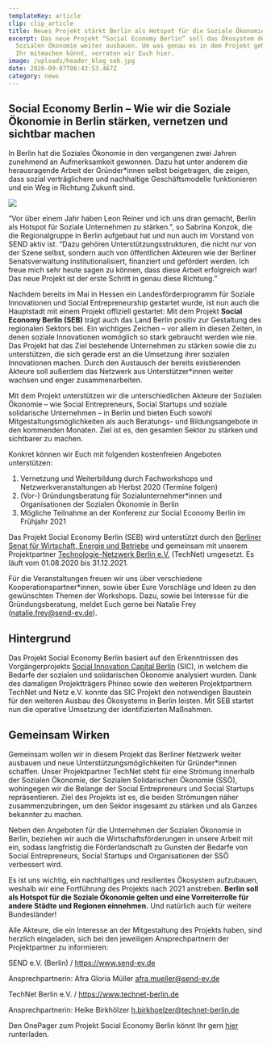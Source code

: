 ```yaml
---
templateKey: article
clip: clip_article
title: Neues Projekt stärkt Berlin als Hotspot für die Soziale Ökonomie!
excerpt: Das neue Projekt “Social Economy Berlin” soll das Ökosystem der
  Sozialen Ökonomie weiter ausbauen. Um was genau es in dem Projekt geht und wie
  Ihr mitmachen könnt, verraten wir Euch hier.
image: /uploads/header_blog_seb.jpg
date: 2020-09-07T06:43:53.467Z
category: news
---
```

## Social Economy Berlin – Wie wir die Soziale Ökonomie in Berlin stärken, vernetzen und sichtbar machen

In Berlin hat die Soziales Ökonomie in den vergangenen zwei Jahren zunehmend an Aufmerksamkeit gewonnen. Dazu hat unter anderem die herausragende Arbeit der Gründer*innen selbst beigetragen, die zeigen, dass sozial verträglichere und nachhaltige Geschäftsmodelle funktionieren und ein Weg in Richtung Zukunft sind.

![](/uploads/img_7556.jpg)

“Vor über einem Jahr haben Leon Reiner und ich uns dran gemacht, Berlin als Hotspot für Soziale Unternehmen zu stärken.”, so Sabrina Konzok, die die Regionalgruppe in Berlin aufgebaut hat und nun auch im Vorstand von SEND aktiv ist. “Dazu gehören Unterstützungsstrukturen, die nicht nur von der Szene selbst, sondern auch von öffentlichen Akteuren wie der Berliner Senatsverwaltung institutionalisiert, finanziert und gefördert werden. Ich freue mich sehr heute sagen zu können, dass diese Arbeit erfolgreich war! Das neue Projekt ist der erste Schritt in genau diese Richtung.”

Nachdem bereits im Mai in Hessen ein Landesförderprogramm für Soziale Innovationen und Social Entrepreneurship gestartet wurde, ist nun auch die Hauptstadt mit einem Projekt offiziell gestartet: Mit dem Projekt **Social Economy Berlin (SEB)** trägt auch das Land Berlin positiv zur Gestaltung des regionalen Sektors bei. Ein wichtiges Zeichen – vor allem in diesen Zeiten, in denen soziale Innovationen womöglich so stark gebraucht werden wie nie. Das Projekt hat das Ziel bestehende Unternehmen zu stärken sowie die zu unterstützen, die sich gerade erst an die Umsetzung ihrer sozialen Innovationen machen. Durch den Austausch der bereits existierenden Akteure soll außerdem das Netzwerk aus Unterstützer*innen weiter wachsen und enger zusammenarbeiten.

Mit dem Projekt unterstützen wir die unterschiedlichen Akteure der Sozialen Ökonomie – wie Social Entrepreneurs, Social Startups und soziale solidarische Unternehmen – in Berlin und bieten Euch sowohl Mitgestaltungsmöglichkeiten als auch Beratungs- und Bildungsangebote in den kommenden Monaten. Ziel ist es, den gesamten Sektor zu stärken und sichtbarer zu machen.

Konkret können wir Euch mit folgenden kostenfreien Angeboten unterstützen:

1. Vernetzung und Weiterbildung durch Fachworkshops und Netzwerkveranstaltungen ab Herbst 2020 (Termine folgen)
2. (Vor-) Gründungsberatung für Sozialunternehmer*innen und Organisationen der Sozialen Ökonomie in Berlin
3. Mögliche Teilnahme an der Konferenz zur Social Economy Berlin im Frühjahr 2021

Das Projekt Social Economy Berlin (SEB) wird unterstützt durch den [Berliner Senat für Wirtschaft, Energie und Betriebe](https://www.berlin.de/sen/wirtschaft/) und gemeinsam mit unserem Projektpartner [Technologie-Netzwerk Berlin e.V.](https://www.technet-berlin.de) (TechNet) umgesetzt. Es läuft vom 01.08.2020 bis 31.12.2021.

Für die Veranstaltungen freuen wir uns über verschiedene Kooperationspartner*innen, sowie über Eure Vorschläge und Ideen zu den gewünschten Themen der Workshops. Dazu, sowie bei Interesse für die Gründungsberatung, meldet Euch gerne bei Natalie Frey ([natalie.frey@send-ev.de](natalie.frey@send-ev.de)).

## Hintergrund

Das Projekt Social Economy Berlin basiert auf den Erkenntnissen des Vorgängerprojekts [Social Innovation Capital Berlin](https://www.send-ev.de/2019-09-17_social-innovation-capital-berlin) (SIC), in welchem die Bedarfe der sozialen und solidarischen Ökonomie analysiert wurden. Dank des damaligen Projektträgers Phineo sowie den weiteren Projektpartnern TechNet und Netz e.V. konnte das SIC Projekt den notwendigen Baustein für den weiteren Ausbau des Ökosystems in Berlin leisten. Mit SEB startet nun die operative Umsetzung der identifizierten Maßnahmen.

## Gemeinsam Wirken

Gemeinsam wollen wir in diesem Projekt das Berliner Netzwerk weiter ausbauen und neue Unterstützungsmöglichkeiten für Gründer*innen schaffen. Unser Projektpartner TechNet steht für eine Strömung innerhalb der Sozialen Ökonomie, der Sozialen Solidarischen Ökonomie (SSÖ), wohingegen wir die Belange der Social Entrepreneurs und Social Startups repräsentieren. Ziel des Projekts ist es, die beiden Strömungen näher zusammenzubringen, um den Sektor insgesamt zu stärken und als Ganzes bekannter zu machen.

Neben den Angeboten für die Unternehmen der Sozialen Ökonomie in Berlin, beziehen wir auch die Wirtschaftsförderungen in unsere Arbeit mit ein, sodass langfristig die Förderlandschaft zu Gunsten der Bedarfe von Social Entrepreneurs, Social Startups und Organisationen der SSÖ verbessert wird.

Es ist uns wichtig, ein nachhaltiges und resilientes Ökosystem aufzubauen, weshalb wir eine Fortführung des Projekts nach 2021 anstreben. **Berlin soll als Hotspot für die Soziale Ökonomie gelten und eine Vorreiterrolle für andere Städte und Regionen einnehmen.** Und natürlich auch für weitere Bundesländer!

Alle Akteure, die ein Interesse an der Mitgestaltung des Projekts haben, sind herzlich eingeladen, sich bei den jeweiligen Ansprechpartnern der Projektpartner zu informieren:

SEND e.V. (Berlin) / <https://www.send-ev.de>

Ansprechpartnerin: Afra Gloria Müller [afra.mueller@send-ev.de](mailto:afra.mueller@send-ev.de)

TechNet Berlin e.V. / <https://www.technet-berlin.de>

Ansprechpartnerin: Heike Birkhölzer [h.birkhoelzer@technet-berlin.de](mailto:h.birkhoelzer@technet-berlin.de)

Den OnePager zum Projekt Social Economy Berlin könnt Ihr gern [hier](https://www.send-ev.de/uploads/onepager_socialeconomyberlin.pdf) runterladen.